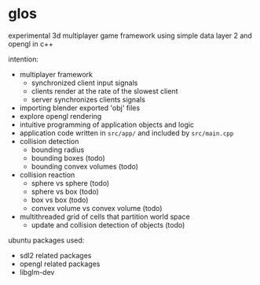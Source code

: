 # glos

experimental 3d multiplayer game framework using simple data layer 2 and opengl in c++

intention:
* multiplayer framework
  - synchronized client input signals
  - clients render at the rate of the slowest client
  - server synchronizes clients signals
* importing blender exported 'obj' files
* explore opengl rendering
* intuitive programming of application objects and logic
* application code written in `src/app/` and included by `src/main.cpp`
* collision detection
  - bounding radius
  - bounding boxes (todo)
  - bounding convex volumes (todo)
* collision reaction
  - sphere vs sphere (todo)
  - sphere vs box (todo)
  - box vs box (todo)
  - convex volume vs convex volume (todo)
* multithreaded grid of cells that partition world space
  - update and collision detection of objects (todo)

ubuntu packages used:
* sdl2 related packages
* opengl related packages  
* libglm-dev
